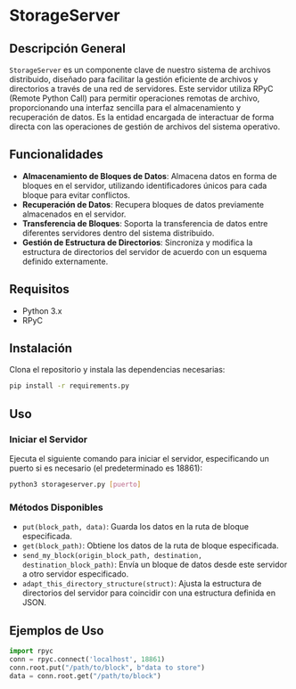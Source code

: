 # StorageServer

## Descripción General

`StorageServer` es un componente clave de nuestro sistema de archivos distribuido, diseñado para facilitar la gestión eficiente de archivos y directorios a través de una red de servidores. Este servidor utiliza RPyC (Remote Python Call) para permitir operaciones remotas de archivo, proporcionando una interfaz sencilla para el almacenamiento y recuperación de datos. Es la entidad encargada de interactuar de forma directa con las operaciones de gestión de archivos del sistema operativo.

## Funcionalidades

- **Almacenamiento de Bloques de Datos**: Almacena datos en forma de bloques en el servidor, utilizando identificadores únicos para cada bloque para evitar conflictos.
- **Recuperación de Datos**: Recupera bloques de datos previamente almacenados en el servidor.
- **Transferencia de Bloques**: Soporta la transferencia de datos entre diferentes servidores dentro del sistema distribuido.
- **Gestión de Estructura de Directorios**: Sincroniza y modifica la estructura de directorios del servidor de acuerdo con un esquema definido externamente.

## Requisitos

- Python 3.x
- RPyC

## Instalación

Clona el repositorio y instala las dependencias necesarias:

```bash
pip install -r requirements.py
```

## Uso

### Iniciar el Servidor

Ejecuta el siguiente comando para iniciar el servidor, especificando un puerto si es necesario (el predeterminado es 18861):

```bash
python3 storageserver.py [puerto]
```

### Métodos Disponibles

- `put(block_path, data)`: Guarda los datos en la ruta de bloque especificada.
- `get(block_path)`: Obtiene los datos de la ruta de bloque especificada.
- `send_my_block(origin_block_path, destination, destination_block_path)`: Envía un bloque de datos desde este servidor a otro servidor especificado.
- `adapt_this_directory_structure(struct)`: Ajusta la estructura de directorios del servidor para coincidir con una estructura definida en JSON.

## Ejemplos de Uso

```python
import rpyc
conn = rpyc.connect('localhost', 18861)
conn.root.put("/path/to/block", b"data to store")
data = conn.root.get("/path/to/block")
```
